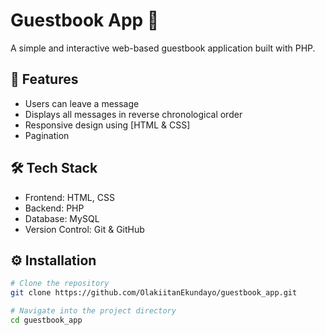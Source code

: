 # Guestbook App 📝

A simple and interactive web-based guestbook application built with PHP.

## 🚀 Features

- Users can leave a message
- Displays all messages in reverse chronological order
- Responsive design using [HTML & CSS]
- Pagination

## 🛠 Tech Stack

- Frontend: HTML, CSS
- Backend: PHP
- Database: MySQL
- Version Control: Git & GitHub

## ⚙️ Installation

```bash
# Clone the repository
git clone https://github.com/OlakiitanEkundayo/guestbook_app.git

# Navigate into the project directory
cd guestbook_app
```

